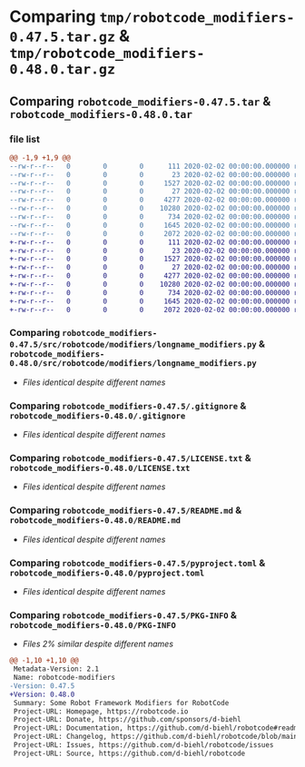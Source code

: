 # Comparing `tmp/robotcode_modifiers-0.47.5.tar.gz` & `tmp/robotcode_modifiers-0.48.0.tar.gz`

## Comparing `robotcode_modifiers-0.47.5.tar` & `robotcode_modifiers-0.48.0.tar`

### file list

```diff
@@ -1,9 +1,9 @@
--rw-r--r--   0        0        0      111 2020-02-02 00:00:00.000000 robotcode_modifiers-0.47.5/src/robotcode/modifiers/__init__.py
--rw-r--r--   0        0        0       23 2020-02-02 00:00:00.000000 robotcode_modifiers-0.47.5/src/robotcode/modifiers/__version__.py
--rw-r--r--   0        0        0     1527 2020-02-02 00:00:00.000000 robotcode_modifiers-0.47.5/src/robotcode/modifiers/longname_modifiers.py
--rw-r--r--   0        0        0       27 2020-02-02 00:00:00.000000 robotcode_modifiers-0.47.5/src/robotcode/modifiers/py.typed
--rw-r--r--   0        0        0     4277 2020-02-02 00:00:00.000000 robotcode_modifiers-0.47.5/.gitignore
--rw-r--r--   0        0        0    10280 2020-02-02 00:00:00.000000 robotcode_modifiers-0.47.5/LICENSE.txt
--rw-r--r--   0        0        0      734 2020-02-02 00:00:00.000000 robotcode_modifiers-0.47.5/README.md
--rw-r--r--   0        0        0     1645 2020-02-02 00:00:00.000000 robotcode_modifiers-0.47.5/pyproject.toml
--rw-r--r--   0        0        0     2072 2020-02-02 00:00:00.000000 robotcode_modifiers-0.47.5/PKG-INFO
+-rw-r--r--   0        0        0      111 2020-02-02 00:00:00.000000 robotcode_modifiers-0.48.0/src/robotcode/modifiers/__init__.py
+-rw-r--r--   0        0        0       23 2020-02-02 00:00:00.000000 robotcode_modifiers-0.48.0/src/robotcode/modifiers/__version__.py
+-rw-r--r--   0        0        0     1527 2020-02-02 00:00:00.000000 robotcode_modifiers-0.48.0/src/robotcode/modifiers/longname_modifiers.py
+-rw-r--r--   0        0        0       27 2020-02-02 00:00:00.000000 robotcode_modifiers-0.48.0/src/robotcode/modifiers/py.typed
+-rw-r--r--   0        0        0     4277 2020-02-02 00:00:00.000000 robotcode_modifiers-0.48.0/.gitignore
+-rw-r--r--   0        0        0    10280 2020-02-02 00:00:00.000000 robotcode_modifiers-0.48.0/LICENSE.txt
+-rw-r--r--   0        0        0      734 2020-02-02 00:00:00.000000 robotcode_modifiers-0.48.0/README.md
+-rw-r--r--   0        0        0     1645 2020-02-02 00:00:00.000000 robotcode_modifiers-0.48.0/pyproject.toml
+-rw-r--r--   0        0        0     2072 2020-02-02 00:00:00.000000 robotcode_modifiers-0.48.0/PKG-INFO
```

### Comparing `robotcode_modifiers-0.47.5/src/robotcode/modifiers/longname_modifiers.py` & `robotcode_modifiers-0.48.0/src/robotcode/modifiers/longname_modifiers.py`

 * *Files identical despite different names*

### Comparing `robotcode_modifiers-0.47.5/.gitignore` & `robotcode_modifiers-0.48.0/.gitignore`

 * *Files identical despite different names*

### Comparing `robotcode_modifiers-0.47.5/LICENSE.txt` & `robotcode_modifiers-0.48.0/LICENSE.txt`

 * *Files identical despite different names*

### Comparing `robotcode_modifiers-0.47.5/README.md` & `robotcode_modifiers-0.48.0/README.md`

 * *Files identical despite different names*

### Comparing `robotcode_modifiers-0.47.5/pyproject.toml` & `robotcode_modifiers-0.48.0/pyproject.toml`

 * *Files identical despite different names*

### Comparing `robotcode_modifiers-0.47.5/PKG-INFO` & `robotcode_modifiers-0.48.0/PKG-INFO`

 * *Files 2% similar despite different names*

```diff
@@ -1,10 +1,10 @@
 Metadata-Version: 2.1
 Name: robotcode-modifiers
-Version: 0.47.5
+Version: 0.48.0
 Summary: Some Robot Framework Modifiers for RobotCode
 Project-URL: Homepage, https://robotcode.io
 Project-URL: Donate, https://github.com/sponsors/d-biehl
 Project-URL: Documentation, https://github.com/d-biehl/robotcode#readme
 Project-URL: Changelog, https://github.com/d-biehl/robotcode/blob/main/CHANGELOG.md
 Project-URL: Issues, https://github.com/d-biehl/robotcode/issues
 Project-URL: Source, https://github.com/d-biehl/robotcode
```

